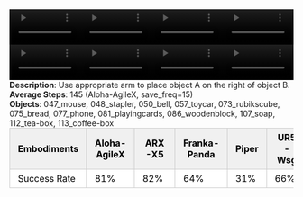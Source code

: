 <!DOCTYPE html>
<html lang="en">
<body>
    <div style="display: flex;">
        <video src="./task_video_clean/place_a2b_right/aloha-agilex_head.mp4" controls loop muted autoplay style="width: 25%;"></video>
        <video src="./task_video_clean/place_a2b_right/franka-panda_head.mp4" controls loop muted autoplay style="width: 25%;"></video>
        <video src="./task_video_clean/place_a2b_right/ARX-X5_head.mp4" controls loop muted autoplay style="width: 25%;"></video>
        <video src="./task_video_clean/place_a2b_right/ur5-wsg_head.mp4" controls loop muted autoplay style="width: 25%;"></video>
    </div>
    <div style="display: flex;">
        <video src="./task_video_clean/place_a2b_right/aloha-agilex_world.mp4" controls loop muted autoplay style="width: 25%;"></video>
        <video src="./task_video_clean/place_a2b_right/franka-panda_world.mp4" controls loop muted autoplay style="width: 25%;"></video>
        <video src="./task_video_clean/place_a2b_right/ARX-X5_world.mp4" controls loop muted autoplay style="width: 25%;"></video>
        <video src="./task_video_clean/place_a2b_right/ur5-wsg_world.mp4" controls loop muted autoplay style="width: 25%;"></video>
    </div>
    <b>Description</b>: Use appropriate arm to place object A on the right of object B.<br>
    <b>Average Steps</b>: 145 (Aloha-AgileX, save_freq=15)<br>
    <b>Objects</b>: 047_mouse, 048_stapler, 050_bell, 057_toycar, 073_rubikscube, 075_bread, 077_phone, 081_playingcards, 086_woodenblock, 107_soap, 112_tea-box, 113_coffee-box<br>
    <table style="margin:0 auto;border-collapse:collapse;width:auto;min-width:180px;background-color:white;">
        <thead>
            <tr style="background:#f0f0f0;">
                <th style="border:1px solid #ccc;padding:6px 14px;color:black;">Embodiments</th>
                <th style="border:1px solid #ccc;padding:6px 14px;color:black;">Aloha-AgileX</th>
                <th style="border:1px solid #ccc;padding:6px 14px;color:black;">ARX-X5</th>
                <th style="border:1px solid #ccc;padding:6px 14px;color:black;">Franka-Panda</th>
                <th style="border:1px solid #ccc;padding:6px 14px;color:black;">Piper</th>
                <th style="border:1px solid #ccc;padding:6px 14px;color:black;">UR5-Wsg</th>
            </tr>
        </thead>
        <tbody>
            <tr style="background:white;">
                <td style="border:1px solid #ccc;padding:6px 14px;color:black;">Success Rate</td>
                <td style="border:1px solid #ccc;padding:6px 14px;color:black;">81%</td>
                <td style="border:1px solid #ccc;padding:6px 14px;color:black;">82%</td>
                <td style="border:1px solid #ccc;padding:6px 14px;color:black;">64%</td>
                <td style="border:1px solid #ccc;padding:6px 14px;color:black;">31%</td>
                <td style="border:1px solid #ccc;padding:6px 14px;color:black;">66%</td>
            </tr>
        </tbody>
    </table>
</body>
</html>

